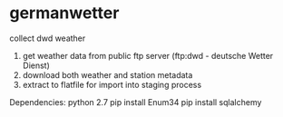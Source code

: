 # germanwetter
collect dwd weather

1. get weather data from public ftp server (ftp:dwd - deutsche Wetter Dienst)
2. download both weather and station metadata
3. extract to flatfile for import into staging process
      
Dependencies: 
python 2.7 
pip install Enum34 
pip install sqlalchemy 


